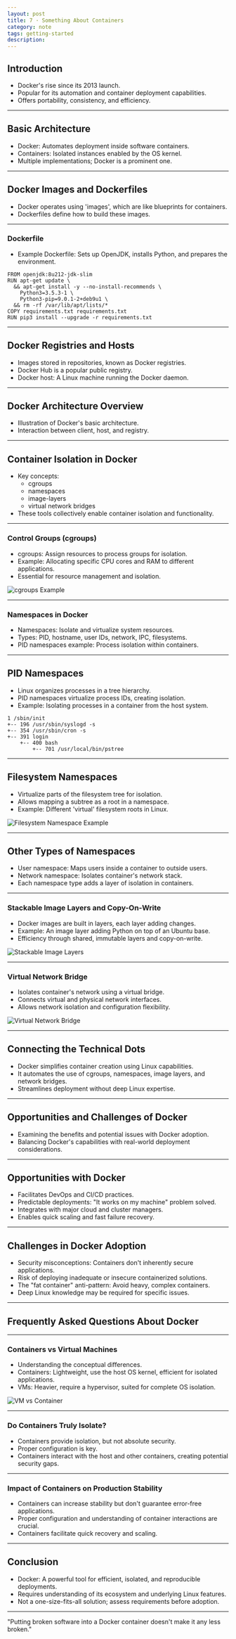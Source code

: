 ```yaml
---
layout: post
title: 7 · Something About Containers
category: note
tags: getting-started
description:
---
```


## Introduction
- Docker's rise since its 2013 launch.
- Popular for its automation and container deployment capabilities.
- Offers portability, consistency, and efficiency.

---

## Basic Architecture
- Docker: Automates deployment inside software containers.
- Containers: Isolated instances enabled by the OS kernel.
- Multiple implementations; Docker is a prominent one.

---

## Docker Images and Dockerfiles
- Docker operates using 'images', which are like blueprints for containers.
- Dockerfiles define how to build these images.

---

### Dockerfile


- Example Dockerfile: Sets up OpenJDK, installs Python, and prepares the environment.

```docker
FROM openjdk:8u212-jdk-slim
RUN apt-get update \
  && apt-get install -y --no-install-recommends \
    Python3=3.5.3-1 \
    Python3-pip=9.0.1-2+deb9u1 \
  && rm -rf /var/lib/apt/lists/*
COPY requirements.txt requirements.txt
RUN pip3 install --upgrade -r requirements.txt
```

---

## Docker Registries and Hosts
- Images stored in repositories, known as Docker registries.
- Docker Hub is a popular public registry.
- Docker host: A Linux machine running the Docker daemon.

---

## Docker Architecture Overview
- Illustration of Docker's basic architecture.
- Interaction between client, host, and registry.

---

## Container Isolation in Docker
- Key concepts: 
  - cgroups
  - namespaces 
  - image-layers 
  - virtual network bridges
- These tools collectively enable container isolation and functionality.

---

### Control Groups (cgroups)
- cgroups: Assign resources to process groups for isolation.
- Example: Allocating specific CPU cores and RAM to different applications.
- Essential for resource management and isolation.

![cgroups Example](https://res.cloudinary.com/practicaldev/image/fetch/s--NzsoSDzi--/c_limit%2Cf_auto%2Cfl_progressive%2Cq_auto%2Cw_880/https://thepracticaldev.s3.amazonaws.com/i/49ymdqhhg9eb4cgemflr.png)

---

### Namespaces in Docker
- Namespaces: Isolate and virtualize system resources.
- Types: PID, hostname, user IDs, network, IPC, filesystems.
- PID namespaces example: Process isolation within containers.

---

## PID Namespaces
- Linux organizes processes in a tree hierarchy.
- PID namespaces virtualize process IDs, creating isolation.
- Example: Isolating processes in a container from the host system.

```plaintext
1 /sbin/init
+-- 196 /usr/sbin/syslogd -s
+-- 354 /usr/sbin/cron -s
+-- 391 login
    +-- 400 bash
        +-- 701 /usr/local/bin/pstree
```

---

## Filesystem Namespaces
- Virtualize parts of the filesystem tree for isolation.
- Allows mapping a subtree as a root in a namespace.
- Example: Different 'virtual' filesystem roots in Linux.

![Filesystem Namespace Example](https://res.cloudinary.com/practicaldev/image/fetch/s--sMKo15Wy--/c_limit%2Cf_auto%2Cfl_progressive%2Cq_auto%2Cw_880/https://thepracticaldev.s3.amazonaws.com/i/758b8sygjjivyqdp0thz.png)

---

## Other Types of Namespaces
- User namespace: Maps users inside a container to outside users.
- Network namespace: Isolates container's network stack.
- Each namespace type adds a layer of isolation in containers.

---

### Stackable Image Layers and Copy-On-Write
- Docker images are built in layers, each layer adding changes.
- Example: An image layer adding Python on top of an Ubuntu base.
- Efficiency through shared, immutable layers and copy-on-write.

![Stackable Image Layers](https://res.cloudinary.com/practicaldev/image/fetch/s--cjXlhCe3--/c_limit%2Cf_auto%2Cfl_progressive%2Cq_auto%2Cw_880/https://thepracticaldev.s3.amazonaws.com/i/ob5jicwj7klqay4avekh.png)

---

### Virtual Network Bridge
- Isolates container's network using a virtual bridge.
- Connects virtual and physical network interfaces.
- Allows network isolation and configuration flexibility.

![Virtual Network Bridge](https://res.cloudinary.com/practicaldev/image/fetch/s--1pHJ5UY1--/c_limit%2Cf_auto%2Cfl_progressive%2Cq_auto%2Cw_880/https://thepracticaldev.s3.amazonaws.com/i/bpn9fs2lvmgigyvya7ot.png)

---

## Connecting the Technical Dots
- Docker simplifies container creation using Linux capabilities.
- It automates the use of cgroups, namespaces, image layers, and network bridges.
- Streamlines deployment without deep Linux expertise.

---

## Opportunities and Challenges of Docker
- Examining the benefits and potential issues with Docker adoption.
- Balancing Docker's capabilities with real-world deployment considerations.

---

## Opportunities with Docker
- Facilitates DevOps and CI/CD practices.
- Predictable deployments: "It works on my machine" problem solved.
- Integrates with major cloud and cluster managers.
- Enables quick scaling and fast failure recovery.

---

## Challenges in Docker Adoption
- Security misconceptions: Containers don't inherently secure applications.
- Risk of deploying inadequate or insecure containerized solutions.
- The "fat container" anti-pattern: Avoid heavy, complex containers.
- Deep Linux knowledge may be required for specific issues.

---

## Frequently Asked Questions About Docker

---

### Containers vs Virtual Machines
- Understanding the conceptual differences.
- Containers: Lightweight, use the host OS kernel, efficient for isolated applications.
- VMs: Heavier, require a hypervisor, suited for complete OS isolation.

![VM vs Container](https://res.cloudinary.com/practicaldev/image/fetch/s--iiUS40qD--/c_limit%2Cf_auto%2Cfl_progressive%2Cq_auto%2Cw_880/https://thepracticaldev.s3.amazonaws.com/i/d5sazt7ln80e63qvhz1r.png)

---

### Do Containers Truly Isolate?
- Containers provide isolation, but not absolute security.
- Proper configuration is key.
- Containers interact with the host and other containers, creating potential security gaps.

---

### Impact of Containers on Production Stability
- Containers can increase stability but don't guarantee error-free applications.
- Proper configuration and understanding of container interactions are crucial.
- Containers facilitate quick recovery and scaling.

---

## Conclusion
- Docker: A powerful tool for efficient, isolated, and reproducible deployments.
- Requires understanding of its ecosystem and underlying Linux features.
- Not a one-size-fits-all solution; assess requirements before adoption.

---

"Putting broken software into a Docker container doesn't make it any less broken."
